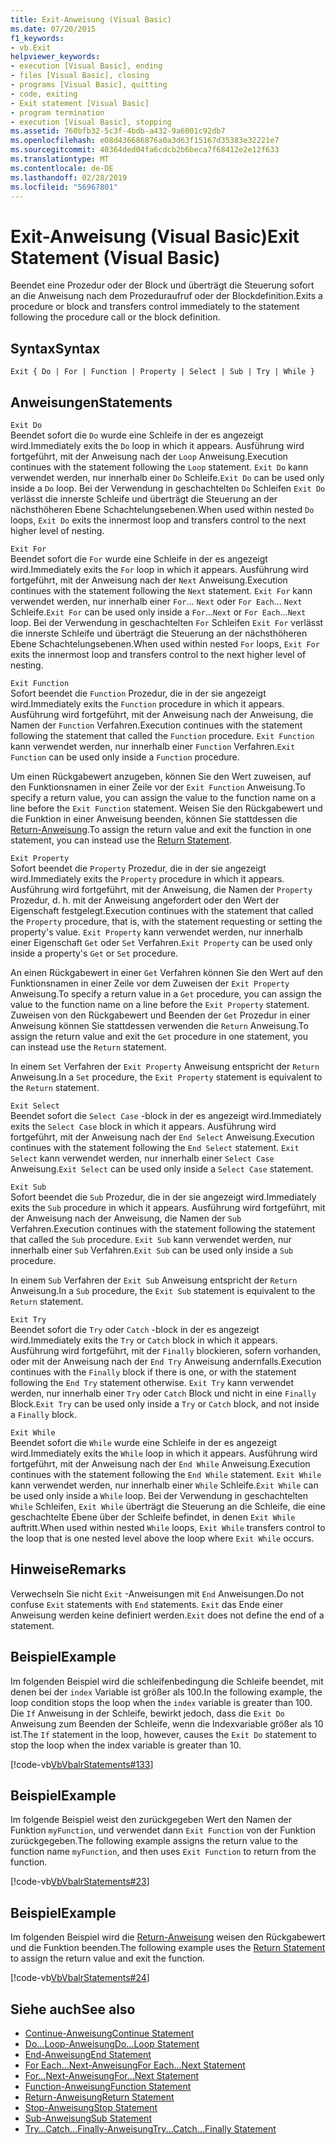 ```yaml
---
title: Exit-Anweisung (Visual Basic)
ms.date: 07/20/2015
f1_keywords:
- vb.Exit
helpviewer_keywords:
- execution [Visual Basic], ending
- files [Visual Basic], closing
- programs [Visual Basic], quitting
- code, exiting
- Exit statement [Visual Basic]
- program termination
- execution [Visual Basic], stopping
ms.assetid: 760bfb32-5c3f-4bdb-a432-9a6001c92db7
ms.openlocfilehash: e08d436686876a0a3d63f15167d35383e32221e7
ms.sourcegitcommit: 40364ded04fa6cdcb2b6beca7f68412e2e12f633
ms.translationtype: MT
ms.contentlocale: de-DE
ms.lasthandoff: 02/28/2019
ms.locfileid: "56967801"
---
```

# <a name="exit-statement-visual-basic"></a><span data-ttu-id="ba0b7-102">Exit-Anweisung (Visual Basic)</span><span class="sxs-lookup"><span data-stu-id="ba0b7-102">Exit Statement (Visual Basic)</span></span>
<span data-ttu-id="ba0b7-103">Beendet eine Prozedur oder der Block und überträgt die Steuerung sofort an die Anweisung nach dem Prozeduraufruf oder der Blockdefinition.</span><span class="sxs-lookup"><span data-stu-id="ba0b7-103">Exits a procedure or block and transfers control immediately to the statement following the procedure call or the block definition.</span></span>  
  
## <a name="syntax"></a><span data-ttu-id="ba0b7-104">Syntax</span><span class="sxs-lookup"><span data-stu-id="ba0b7-104">Syntax</span></span>  
  
```  
Exit { Do | For | Function | Property | Select | Sub | Try | While }  
```  
  
## <a name="statements"></a><span data-ttu-id="ba0b7-105">Anweisungen</span><span class="sxs-lookup"><span data-stu-id="ba0b7-105">Statements</span></span>  
 `Exit Do`  
 <span data-ttu-id="ba0b7-106">Beendet sofort die `Do` wurde eine Schleife in der es angezeigt wird.</span><span class="sxs-lookup"><span data-stu-id="ba0b7-106">Immediately exits the `Do` loop in which it appears.</span></span> <span data-ttu-id="ba0b7-107">Ausführung wird fortgeführt, mit der Anweisung nach der `Loop` Anweisung.</span><span class="sxs-lookup"><span data-stu-id="ba0b7-107">Execution continues with the statement following the `Loop` statement.</span></span> <span data-ttu-id="ba0b7-108">`Exit Do` kann verwendet werden, nur innerhalb einer `Do` Schleife.</span><span class="sxs-lookup"><span data-stu-id="ba0b7-108">`Exit Do` can be used only inside a `Do` loop.</span></span> <span data-ttu-id="ba0b7-109">Bei der Verwendung in geschachtelten `Do` Schleifen `Exit Do` verlässt die innerste Schleife und überträgt die Steuerung an der nächsthöheren Ebene Schachtelungsebenen.</span><span class="sxs-lookup"><span data-stu-id="ba0b7-109">When used within nested `Do` loops, `Exit Do` exits the innermost loop and transfers control to the next higher level of nesting.</span></span>  
  
 `Exit For`  
 <span data-ttu-id="ba0b7-110">Beendet sofort die `For` wurde eine Schleife in der es angezeigt wird.</span><span class="sxs-lookup"><span data-stu-id="ba0b7-110">Immediately exits the `For` loop in which it appears.</span></span> <span data-ttu-id="ba0b7-111">Ausführung wird fortgeführt, mit der Anweisung nach der `Next` Anweisung.</span><span class="sxs-lookup"><span data-stu-id="ba0b7-111">Execution continues with the statement following the `Next` statement.</span></span> <span data-ttu-id="ba0b7-112">`Exit For` kann verwendet werden, nur innerhalb einer `For`... `Next` oder `For Each`... `Next` Schleife.</span><span class="sxs-lookup"><span data-stu-id="ba0b7-112">`Exit For` can be used only inside a `For`...`Next` or `For Each`...`Next` loop.</span></span> <span data-ttu-id="ba0b7-113">Bei der Verwendung in geschachtelten `For` Schleifen `Exit For` verlässt die innerste Schleife und überträgt die Steuerung an der nächsthöheren Ebene Schachtelungsebenen.</span><span class="sxs-lookup"><span data-stu-id="ba0b7-113">When used within nested `For` loops, `Exit For` exits the innermost loop and transfers control to the next higher level of nesting.</span></span>  
  
 `Exit Function`  
 <span data-ttu-id="ba0b7-114">Sofort beendet die `Function` Prozedur, die in der sie angezeigt wird.</span><span class="sxs-lookup"><span data-stu-id="ba0b7-114">Immediately exits the `Function` procedure in which it appears.</span></span> <span data-ttu-id="ba0b7-115">Ausführung wird fortgeführt, mit der Anweisung nach der Anweisung, die Namen der `Function` Verfahren.</span><span class="sxs-lookup"><span data-stu-id="ba0b7-115">Execution continues with the statement following the statement that called the `Function` procedure.</span></span> <span data-ttu-id="ba0b7-116">`Exit Function` kann verwendet werden, nur innerhalb einer `Function` Verfahren.</span><span class="sxs-lookup"><span data-stu-id="ba0b7-116">`Exit Function` can be used only inside a `Function` procedure.</span></span>  
  
 <span data-ttu-id="ba0b7-117">Um einen Rückgabewert anzugeben, können Sie den Wert zuweisen, auf den Funktionsnamen in einer Zeile vor der `Exit Function` Anweisung.</span><span class="sxs-lookup"><span data-stu-id="ba0b7-117">To specify a return value, you can assign the value to the function name on a line before the `Exit Function` statement.</span></span> <span data-ttu-id="ba0b7-118">Weisen Sie den Rückgabewert und die Funktion in einer Anweisung beenden, können Sie stattdessen die [Return-Anweisung](../../../visual-basic/language-reference/statements/return-statement.md).</span><span class="sxs-lookup"><span data-stu-id="ba0b7-118">To assign the return value and exit the function in one statement, you can instead use the [Return Statement](../../../visual-basic/language-reference/statements/return-statement.md).</span></span>  
  
 `Exit Property`  
 <span data-ttu-id="ba0b7-119">Sofort beendet die `Property` Prozedur, die in der sie angezeigt wird.</span><span class="sxs-lookup"><span data-stu-id="ba0b7-119">Immediately exits the `Property` procedure in which it appears.</span></span> <span data-ttu-id="ba0b7-120">Ausführung wird fortgeführt, mit der Anweisung, die Namen der `Property` Prozedur, d. h. mit der Anweisung angefordert oder den Wert der Eigenschaft festgelegt.</span><span class="sxs-lookup"><span data-stu-id="ba0b7-120">Execution continues with the statement that called the `Property` procedure, that is, with the statement requesting or setting the property's value.</span></span> <span data-ttu-id="ba0b7-121">`Exit Property` kann verwendet werden, nur innerhalb einer Eigenschaft `Get` oder `Set` Verfahren.</span><span class="sxs-lookup"><span data-stu-id="ba0b7-121">`Exit Property` can be used only inside a property's `Get` or `Set` procedure.</span></span>  
  
 <span data-ttu-id="ba0b7-122">An einen Rückgabewert in einer `Get` Verfahren können Sie den Wert auf den Funktionsnamen in einer Zeile vor dem Zuweisen der `Exit Property` Anweisung.</span><span class="sxs-lookup"><span data-stu-id="ba0b7-122">To specify a return value in a `Get` procedure, you can assign the value to the function name on a line before the `Exit Property` statement.</span></span> <span data-ttu-id="ba0b7-123">Zuweisen von den Rückgabewert und Beenden der `Get` Prozedur in einer Anweisung können Sie stattdessen verwenden die `Return` Anweisung.</span><span class="sxs-lookup"><span data-stu-id="ba0b7-123">To assign the return value and exit the `Get` procedure in one statement, you can instead use the `Return` statement.</span></span>  
  
 <span data-ttu-id="ba0b7-124">In einem `Set` Verfahren der `Exit Property` Anweisung entspricht der `Return` Anweisung.</span><span class="sxs-lookup"><span data-stu-id="ba0b7-124">In a `Set` procedure, the `Exit Property` statement is equivalent to the `Return` statement.</span></span>  
  
 `Exit Select`  
 <span data-ttu-id="ba0b7-125">Beendet sofort die `Select Case` -block in der es angezeigt wird.</span><span class="sxs-lookup"><span data-stu-id="ba0b7-125">Immediately exits the `Select Case` block in which it appears.</span></span> <span data-ttu-id="ba0b7-126">Ausführung wird fortgeführt, mit der Anweisung nach der `End Select` Anweisung.</span><span class="sxs-lookup"><span data-stu-id="ba0b7-126">Execution continues with the statement following the `End Select` statement.</span></span> <span data-ttu-id="ba0b7-127">`Exit Select` kann verwendet werden, nur innerhalb einer `Select Case` Anweisung.</span><span class="sxs-lookup"><span data-stu-id="ba0b7-127">`Exit Select` can be used only inside a `Select Case` statement.</span></span>  
  
 `Exit Sub`  
 <span data-ttu-id="ba0b7-128">Sofort beendet die `Sub` Prozedur, die in der sie angezeigt wird.</span><span class="sxs-lookup"><span data-stu-id="ba0b7-128">Immediately exits the `Sub` procedure in which it appears.</span></span> <span data-ttu-id="ba0b7-129">Ausführung wird fortgeführt, mit der Anweisung nach der Anweisung, die Namen der `Sub` Verfahren.</span><span class="sxs-lookup"><span data-stu-id="ba0b7-129">Execution continues with the statement following the statement that called the `Sub` procedure.</span></span> <span data-ttu-id="ba0b7-130">`Exit Sub` kann verwendet werden, nur innerhalb einer `Sub` Verfahren.</span><span class="sxs-lookup"><span data-stu-id="ba0b7-130">`Exit Sub` can be used only inside a `Sub` procedure.</span></span>  
  
 <span data-ttu-id="ba0b7-131">In einem `Sub` Verfahren der `Exit Sub` Anweisung entspricht der `Return` Anweisung.</span><span class="sxs-lookup"><span data-stu-id="ba0b7-131">In a `Sub` procedure, the `Exit Sub` statement is equivalent to the `Return` statement.</span></span>  
  
 `Exit Try`  
 <span data-ttu-id="ba0b7-132">Beendet sofort die `Try` oder `Catch` -block in der es angezeigt wird.</span><span class="sxs-lookup"><span data-stu-id="ba0b7-132">Immediately exits the `Try` or `Catch` block in which it appears.</span></span> <span data-ttu-id="ba0b7-133">Ausführung wird fortgeführt, mit der `Finally` blockieren, sofern vorhanden, oder mit der Anweisung nach der `End Try` Anweisung andernfalls.</span><span class="sxs-lookup"><span data-stu-id="ba0b7-133">Execution continues with the `Finally` block if there is one, or with the statement following the `End Try` statement otherwise.</span></span> <span data-ttu-id="ba0b7-134">`Exit Try` kann verwendet werden, nur innerhalb einer `Try` oder `Catch` Block und nicht in eine `Finally` Block.</span><span class="sxs-lookup"><span data-stu-id="ba0b7-134">`Exit Try` can be used only inside a `Try` or `Catch` block, and not inside a `Finally` block.</span></span>  
  
 `Exit While`  
 <span data-ttu-id="ba0b7-135">Beendet sofort die `While` wurde eine Schleife in der es angezeigt wird.</span><span class="sxs-lookup"><span data-stu-id="ba0b7-135">Immediately exits the `While` loop in which it appears.</span></span> <span data-ttu-id="ba0b7-136">Ausführung wird fortgeführt, mit der Anweisung nach der `End While` Anweisung.</span><span class="sxs-lookup"><span data-stu-id="ba0b7-136">Execution continues with the statement following the `End While` statement.</span></span> <span data-ttu-id="ba0b7-137">`Exit While` kann verwendet werden, nur innerhalb einer `While` Schleife.</span><span class="sxs-lookup"><span data-stu-id="ba0b7-137">`Exit While` can be used only inside a `While` loop.</span></span> <span data-ttu-id="ba0b7-138">Bei der Verwendung in geschachtelten `While` Schleifen, `Exit While` überträgt die Steuerung an die Schleife, die eine geschachtelte Ebene über der Schleife befindet, in denen `Exit While` auftritt.</span><span class="sxs-lookup"><span data-stu-id="ba0b7-138">When used within nested `While` loops, `Exit While` transfers control to the loop that is one nested level above the loop where `Exit While` occurs.</span></span>  
  
## <a name="remarks"></a><span data-ttu-id="ba0b7-139">Hinweise</span><span class="sxs-lookup"><span data-stu-id="ba0b7-139">Remarks</span></span>  
 <span data-ttu-id="ba0b7-140">Verwechseln Sie nicht `Exit` -Anweisungen mit `End` Anweisungen.</span><span class="sxs-lookup"><span data-stu-id="ba0b7-140">Do not confuse `Exit` statements with `End` statements.</span></span> <span data-ttu-id="ba0b7-141">`Exit` das Ende einer Anweisung werden keine definiert werden.</span><span class="sxs-lookup"><span data-stu-id="ba0b7-141">`Exit` does not define the end of a statement.</span></span>  
  
## <a name="example"></a><span data-ttu-id="ba0b7-142">Beispiel</span><span class="sxs-lookup"><span data-stu-id="ba0b7-142">Example</span></span>  
 <span data-ttu-id="ba0b7-143">Im folgenden Beispiel wird die schleifenbedingung die Schleife beendet, mit denen bei der `index` Variable ist größer als 100.</span><span class="sxs-lookup"><span data-stu-id="ba0b7-143">In the following example, the loop condition stops the loop when the `index` variable is greater than 100.</span></span> <span data-ttu-id="ba0b7-144">Die `If` Anweisung in der Schleife, bewirkt jedoch, dass die `Exit Do` Anweisung zum Beenden der Schleife, wenn die Indexvariable größer als 10 ist.</span><span class="sxs-lookup"><span data-stu-id="ba0b7-144">The `If` statement in the loop, however, causes the `Exit Do` statement to stop the loop when the index variable is greater than 10.</span></span>  
  
 [!code-vb[VbVbalrStatements#133](~/samples/snippets/visualbasic/VS_Snippets_VBCSharp/VbVbalrStatements/VB/class10.vb#133)]  
  
## <a name="example"></a><span data-ttu-id="ba0b7-145">Beispiel</span><span class="sxs-lookup"><span data-stu-id="ba0b7-145">Example</span></span>  
 <span data-ttu-id="ba0b7-146">Im folgende Beispiel weist den zurückgegeben Wert den Namen der Funktion `myFunction`, und verwendet dann `Exit Function` von der Funktion zurückgegeben.</span><span class="sxs-lookup"><span data-stu-id="ba0b7-146">The following example assigns the return value to the function name `myFunction`, and then uses `Exit Function` to return from the function.</span></span>  
  
 [!code-vb[VbVbalrStatements#23](~/samples/snippets/visualbasic/VS_Snippets_VBCSharp/VbVbalrStatements/VB/Class1.vb#23)]  
  
## <a name="example"></a><span data-ttu-id="ba0b7-147">Beispiel</span><span class="sxs-lookup"><span data-stu-id="ba0b7-147">Example</span></span>  
 <span data-ttu-id="ba0b7-148">Im folgenden Beispiel wird die [Return-Anweisung](../../../visual-basic/language-reference/statements/return-statement.md) weisen den Rückgabewert und die Funktion beenden.</span><span class="sxs-lookup"><span data-stu-id="ba0b7-148">The following example uses the [Return Statement](../../../visual-basic/language-reference/statements/return-statement.md) to assign the return value and exit the function.</span></span>  
  
 [!code-vb[VbVbalrStatements#24](~/samples/snippets/visualbasic/VS_Snippets_VBCSharp/VbVbalrStatements/VB/Class1.vb#24)]  
  
## <a name="see-also"></a><span data-ttu-id="ba0b7-149">Siehe auch</span><span class="sxs-lookup"><span data-stu-id="ba0b7-149">See also</span></span>
- [<span data-ttu-id="ba0b7-150">Continue-Anweisung</span><span class="sxs-lookup"><span data-stu-id="ba0b7-150">Continue Statement</span></span>](../../../visual-basic/language-reference/statements/continue-statement.md)
- [<span data-ttu-id="ba0b7-151">Do...Loop-Anweisung</span><span class="sxs-lookup"><span data-stu-id="ba0b7-151">Do...Loop Statement</span></span>](../../../visual-basic/language-reference/statements/do-loop-statement.md)
- [<span data-ttu-id="ba0b7-152">End-Anweisung</span><span class="sxs-lookup"><span data-stu-id="ba0b7-152">End Statement</span></span>](../../../visual-basic/language-reference/statements/end-statement.md)
- [<span data-ttu-id="ba0b7-153">For Each...Next-Anweisung</span><span class="sxs-lookup"><span data-stu-id="ba0b7-153">For Each...Next Statement</span></span>](../../../visual-basic/language-reference/statements/for-each-next-statement.md)
- [<span data-ttu-id="ba0b7-154">For...Next-Anweisung</span><span class="sxs-lookup"><span data-stu-id="ba0b7-154">For...Next Statement</span></span>](../../../visual-basic/language-reference/statements/for-next-statement.md)
- [<span data-ttu-id="ba0b7-155">Function-Anweisung</span><span class="sxs-lookup"><span data-stu-id="ba0b7-155">Function Statement</span></span>](../../../visual-basic/language-reference/statements/function-statement.md)
- [<span data-ttu-id="ba0b7-156">Return-Anweisung</span><span class="sxs-lookup"><span data-stu-id="ba0b7-156">Return Statement</span></span>](../../../visual-basic/language-reference/statements/return-statement.md)
- [<span data-ttu-id="ba0b7-157">Stop-Anweisung</span><span class="sxs-lookup"><span data-stu-id="ba0b7-157">Stop Statement</span></span>](../../../visual-basic/language-reference/statements/stop-statement.md)
- [<span data-ttu-id="ba0b7-158">Sub-Anweisung</span><span class="sxs-lookup"><span data-stu-id="ba0b7-158">Sub Statement</span></span>](../../../visual-basic/language-reference/statements/sub-statement.md)
- [<span data-ttu-id="ba0b7-159">Try...Catch...Finally-Anweisung</span><span class="sxs-lookup"><span data-stu-id="ba0b7-159">Try...Catch...Finally Statement</span></span>](../../../visual-basic/language-reference/statements/try-catch-finally-statement.md)
